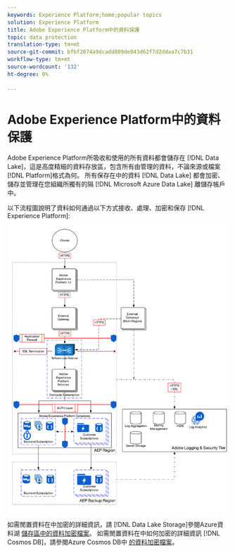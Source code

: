 ```yaml
---
keywords: Experience Platform;home;popular topics
solution: Experience Platform
title: Adobe Experience Platform中的資料保護
topic: data protection
translation-type: tm+mt
source-git-commit: bfbf2074a9dcadd809de043d62f7d2ddaa7c7b31
workflow-type: tm+mt
source-wordcount: '132'
ht-degree: 0%

---
```



# Adobe Experience Platform中的資料保護

Adobe Experience Platform所吸收和使用的所有資料都會儲存在 [!DNL Data Lake]，這是高度精細的資料存放區，包含所有由管理的資料，不論來源或檔案 [!DNL Platform]格式為何。 所有保存在中的資料 [!DNL Data Lake] 都會加密、儲存並管理在您組織所獨有的隔 [!DNL Microsoft Azure Data Lake] 離儲存帳戶中。

以下流程圖說明了資料如何通過以下方式接收、處理、加密和保存 [!DNL Experience Platform]:

![](images/data-protection/flow.png)

如需閒置資料在中加密的詳細資訊，請 [!DNL Data Lake Storage]參閱Azure資料湖 [儲存區中的資料加密檔案](https://docs.microsoft.com/en-us/azure/data-lake-store/data-lake-store-encryption)。 如需閒置資料在中如何加密的詳細資訊 [!DNL Cosmos DB]，請參閱Azure Cosmos DB中 [的資料加密檔案](https://docs.microsoft.com/en-us/azure/cosmos-db/database-encryption-at-rest)。